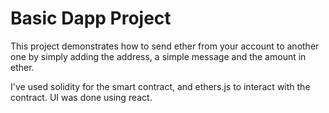 # Basic Dapp Project

This project demonstrates how to send ether from your account to another one by simply adding the address, a simple message and the amount in ether.

I've used solidity for the smart contract, and ethers.js to interact with the contract. UI was done using react.

